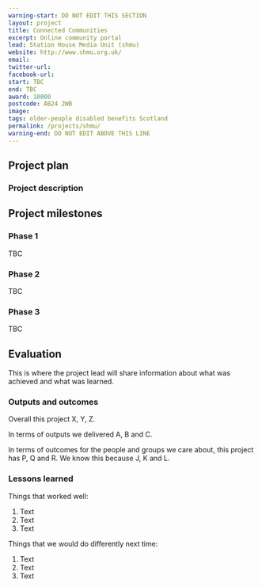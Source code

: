 ```yaml
---
warning-start: DO NOT EDIT THIS SECTION
layout: project
title: Connected Communities
excerpt: Online community portal
lead: Station House Media Unit (shmu)
website: http://www.shmu.org.uk/
email: 
twitter-url: 
facebook-url: 
start: TBC
end: TBC
award: 10000
postcode: AB24 2WB
image:
tags: older-people disabled benefits Scotland 
permalink: /projects/shmu/
warning-end: DO NOT EDIT ABOVE THIS LINE
---
```


## Project plan

### Project description





## Project milestones

### Phase 1

TBC

### Phase 2

TBC

### Phase 3

TBC



## Evaluation

This is where the project lead will share information about what was achieved and what was learned.

### Outputs and outcomes

Overall this project X, Y, Z.

In terms of outputs we delivered A, B and C.

In terms of outcomes for the people and groups we care about, this project has P, Q and R. We know this because J, K and L.

### Lessons learned

Things that worked well:

1. Text
2. Text
3. Text

Things that we would do differently next time:

1. Text
2. Text
3. Text
